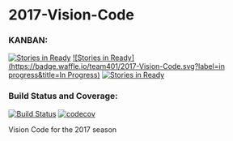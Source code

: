# 2017-Vision-Code

### KANBAN:

[![Stories in Ready](https://badge.waffle.io/team401/2017-Vision-Code.svg?label=ready&title=Ready)](http://waffle.io/team401/2017-Vision-Code) 
[![Stories in Ready](https://badge.waffle.io/team401/2017-Vision-Code.svg?label=in progress&title=In Progress)](http://waffle.io/team401/2017-Vision-Code) 
[![Stories in Ready](https://badge.waffle.io/team401/2017-Vision-Code.svg?label=complete&title=Complete)](http://waffle.io/team401/2017-Vision-Code)

### Build Status and Coverage:

[![Build Status](https://travis-ci.org/team401/2017-Vision-Code.svg?branch=master)](https://travis-ci.org/team401/2017-Vision-Code) [![codecov](https://codecov.io/gh/team401/2017-Vision-Code/branch/master/graph/badge.svg)](https://codecov.io/gh/team401/2017-Vision-Code)



Vision Code for the 2017 season
